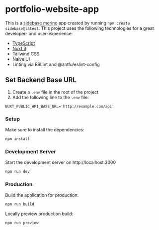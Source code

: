 # portfolio-website-app

This is a [sidebase merino](https://sidebase.io/) app created by running `npm create sidebase@latest`. This project uses the following technologies for a great developer- and user-experience:
- [TypeScript](https://www.typescriptlang.org/)
- [Nuxt 3](https://nuxt.com)
- Tailwind CSS
- Naive UI
- Linting via ESLint and @antfu/eslint-config

## Set Backend Base URL
1. Create a `.env` file in the root of the project
2. Add the following line to the `.env` file:
```
NUXT_PUBLIC_API_BASE_URL='http://example.com/api'
```

### Setup

Make sure to install the dependencies:

```bash
npm install
```

### Development Server

Start the development server on http://localhost:3000

```bash
npm run dev
```

### Production

Build the application for production:

```bash
npm run build
```

Locally preview production build:

```bash
npm run preview
```
